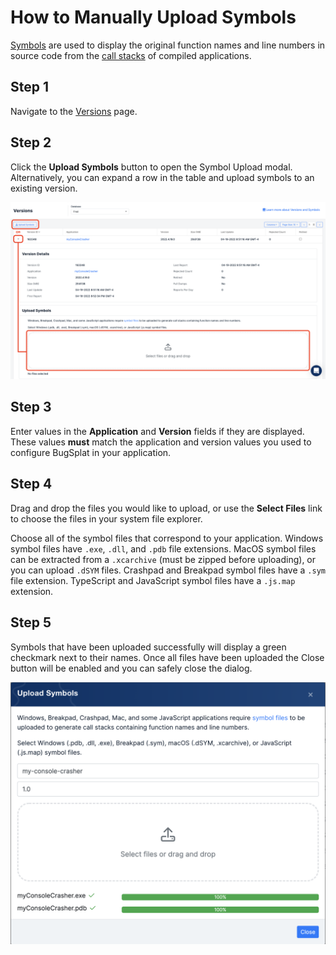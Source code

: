 # How to Manually Upload Symbols

[Symbols](../../../education/bugsplat-terminology.md#symbols) are used to display the original function names and line numbers in source code from the [call stacks](../../../education/bugsplat-terminology.md#call-stack) of compiled applications.

## Step 1

Navigate to the [Versions](https://app.bugsplat.com/v2/versions) page.

## Step 2

Click the **Upload Symbols** button to open the Symbol Upload modal. Alternatively, you can expand a row in the table and upload symbols to an existing version.

![Manual Symbol Upload](../../../.gitbook/assets/manual-symbol-upload.png)

## Step 3

Enter values in the **Application** and **Version** fields if they are displayed. These values __must__ match the application and version values you used to configure BugSplat in your application.

## Step 4

Drag and drop the files you would like to upload, or use the **Select Files** link to choose the files in your system file explorer.

Choose all of the symbol files that correspond to your application. Windows symbol files have `.exe`, `.dll`, and `.pdb` file extensions. MacOS symbol files can be extracted from a `.xcarchive` (must be zipped before uploading), or you can upload `.dSYM` files. Crashpad and Breakpad symbol files have a `.sym` file extension. TypeScript and JavaScript symbol files have a `.js.map` extension.

## Step 5

Symbols that have been uploaded successfully will display a green checkmark next to their names. Once all files have been uploaded the Close button will be enabled and you can safely close the dialog.

![Successful Symbol Upload](../../../.gitbook/assets/symbol-upload-success.png)

